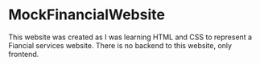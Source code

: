 # MockFinancialWebsite
This website was created as I was learning HTML and CSS to represent a Fiancial services website.
There is no backend to this website, only frontend.
